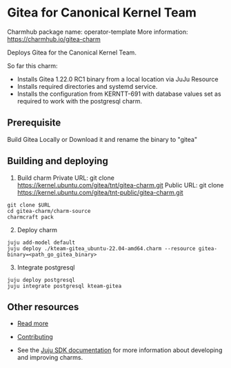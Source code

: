 <!--
Avoid using this README file for information that is maintained or published elsewhere, e.g.:

* metadata.yaml > published on Charmhub
* documentation > published on (or linked to from) Charmhub
* detailed contribution guide > documentation or CONTRIBUTING.md

Use links instead.
-->

# Gitea for Canonical Kernel Team

Charmhub package name: operator-template
More information: https://charmhub.io/gitea-charm

Deploys Gitea for the Canonical Kernel Team.

So far this charm:
- Installs Gitea 1.22.0 RC1 binary from a local location via JuJu Resource
- Installs required directories and systemd service.
- Installs the configuration from KERNTT-691 with database values set as required to work with the postgresql charm.

## Prerequisite
Build Gitea Locally or Download it and rename the binary to "gitea"

## Building and deploying
1. Build charm
Private URL: git clone https://kernel.ubuntu.com/gitea/tnt/gitea-charm.git
Public URL: git clone https://kernel.ubuntu.com/gitea/tnt-public/gitea-charm.git
```shell
git clone $URL
cd gitea-charm/charm-source
charmcraft pack
```

2. Deploy charm
```shell
juju add-model default
juju deploy ./kteam-gitea_ubuntu-22.04-amd64.charm --resource gitea-binary=<path_go_gitea_binary>
```

3. Integrate postgresql
```shell
juju deploy postgresql
juju integrate postgresql kteam-gitea
```

## Other resources

<!-- If your charm is documented somewhere else other than Charmhub, provide a link separately. -->

- [Read more](https://example.com)

- [Contributing](CONTRIBUTING.md) <!-- or link to other contribution documentation -->

- See the [Juju SDK documentation](https://juju.is/docs/sdk) for more information about developing and improving charms.
